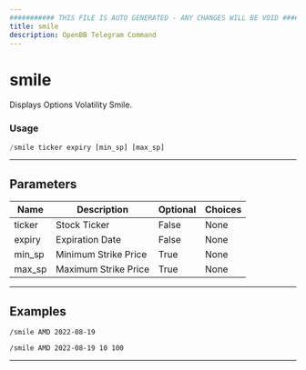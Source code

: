 ```yaml
---
########### THIS FILE IS AUTO GENERATED - ANY CHANGES WILL BE VOID ###########
title: smile
description: OpenBB Telegram Command
---
```


# smile

Displays Options Volatility Smile.

### Usage

```python wordwrap
/smile ticker expiry [min_sp] [max_sp]
```

---

## Parameters

| Name | Description | Optional | Choices |
| ---- | ----------- | -------- | ------- |
| ticker | Stock Ticker | False | None |
| expiry | Expiration Date | False | None |
| min_sp | Minimum Strike Price | True | None |
| max_sp | Maximum Strike Price | True | None |


---

## Examples

```
/smile AMD 2022-08-19
```
```
/smile AMD 2022-08-19 10 100
```
---
